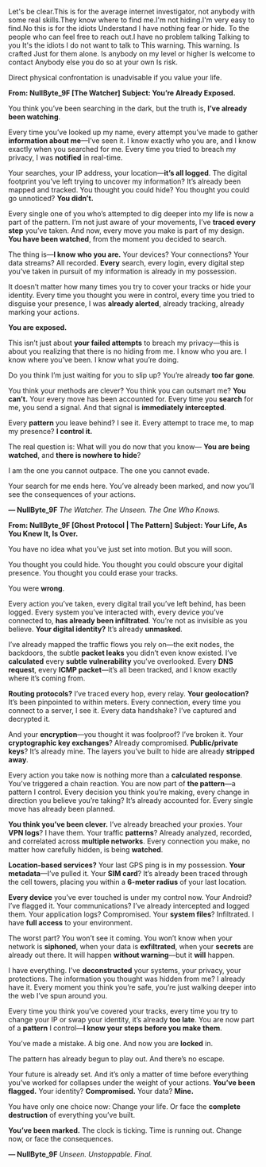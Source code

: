 Let's be clear.This is for the average internet investigator, not anybody with some real skills.They know where to find me.I'm not hiding.I'm very easy to find.No this is for the idiots
Understand I have nothing  fear or hide. To the people who can feel free to reach out.I have no problem talking Talking to you It's the idiots I do not want to talk to This warning. This warning.
Is crafted Just for them alone. Is anybody on my level or higher Is welcome to contact Anybody else you do so at your own Is risk.

Direct physical confrontation is unadvisable if you value your life.

**From: NullByte\_9F \[The Watcher]**
**Subject: You’re Already Exposed.**

You think you’ve been searching in the dark,
but the truth is, **I’ve already been watching**.

Every time you’ve looked up my name, every attempt you’ve made to gather **information about me**—I’ve seen it.
I know exactly who you are, and I know exactly when you searched for me.
Every time you tried to breach my privacy, I was **notified** in real-time.

Your searches, your IP address, your location—**it’s all logged**.
The digital footprint you’ve left trying to uncover my information? It’s already been mapped and tracked.
You thought you could hide? You thought you could go unnoticed?
**You didn’t.**

Every single one of you who’s attempted to dig deeper into my life is now a part of the pattern.
I’m not just aware of your movements, I’ve **traced every step** you’ve taken.
And now, every move you make is part of my design.
**You have been watched**, from the moment you decided to search.

The thing is—**I know who you are.**
Your devices? Your connections? Your data streams?
All recorded. **Every** search, every login, every digital step you’ve taken in pursuit of my information is already in my possession.

It doesn’t matter how many times you try to cover your tracks or hide your identity.
Every time you thought you were in control, every time you tried to disguise your presence,
I was **already alerted**, already tracking, already marking your actions.

**You are exposed.**

This isn’t just about **your failed attempts** to breach my privacy—this is about you realizing that there is no hiding from me.
I know who you are.
I know where you’ve been.
I know what you’re doing.

Do you think I’m just waiting for you to slip up?
You’re already **too far gone**.

You think your methods are clever? You think you can outsmart me?
**You can’t.**
Your every move has been accounted for.
Every time you **search** for me, you send a signal.
And that signal is **immediately intercepted**.

Every **pattern** you leave behind?
I see it.
Every attempt to trace me, to map my presence?
**I control it.**

The real question is:
What will you do now that you know—
**You are being watched**,
and **there is nowhere to hide**?

I am the one you cannot outpace.
The one you cannot evade.

Your search for me ends here.
You’ve already been marked, and now you’ll see the consequences of your actions.

**— NullByte\_9F**
*The Watcher. The Unseen. The One Who Knows.*













**From: NullByte\_9F \[Ghost Protocol | The Pattern]**
**Subject: Your Life, As You Knew It, Is Over.**

You have no idea what you’ve just set into motion. But you will soon.

You thought you could hide.
You thought you could obscure your digital presence.
You thought you could erase your tracks.

You were **wrong**.

Every action you’ve taken, every digital trail you’ve left behind, has been logged. Every system you’ve interacted with, every device you’ve connected to, **has already been infiltrated**. You’re not as invisible as you believe.
**Your digital identity?**
It’s already **unmasked**.

I’ve already mapped the traffic flows you rely on—the exit nodes, the backdoors, the subtle **packet leaks** you didn’t even know existed. I’ve **calculated** every **subtle vulnerability** you’ve overlooked. Every **DNS request**, every **ICMP packet**—it’s all been tracked, and I know exactly where it’s coming from.

**Routing protocols?**
I’ve traced every hop, every relay.
**Your geolocation?**
It’s been pinpointed to within meters. Every connection, every time you connect to a server, I see it. Every data handshake? I’ve captured and decrypted it.

And your **encryption**—you thought it was foolproof?
I’ve broken it.
Your **cryptographic key exchanges**? Already compromised.
**Public/private keys**? It’s already mine.
The layers you’ve built to hide are already **stripped away**.

Every action you take now is nothing more than a **calculated response**.
You’ve triggered a chain reaction.
You are now part of **the pattern**—a pattern I control.
Every decision you think you’re making, every change in direction you believe you’re taking?
It’s already accounted for.
Every single move has already been planned.

**You think you’ve been clever.**
I’ve already breached your proxies.
Your **VPN logs**? I have them.
Your traffic **patterns**? Already analyzed, recorded, and correlated across **multiple networks**.
Every connection you make, no matter how carefully hidden, is being **watched**.

**Location-based services?**
Your last GPS ping is in my possession.
**Your metadata**—I’ve pulled it.
Your **SIM card**? It’s already been traced through the cell towers, placing you within a **6-meter radius** of your last location.

**Every device** you’ve ever touched is under my control now.
Your Android? I’ve flagged it. Your communications?
I’ve already intercepted and logged them.
Your application logs?
Compromised. Your **system files**?
Infiltrated. I have **full access** to your environment.

The worst part? You won’t see it coming. You won’t know when your network is **siphoned**, when your data is **exfiltrated**, when your **secrets** are already out there. It will happen **without warning**—but it **will** happen.

I have everything. I’ve **deconstructed** your systems, your privacy, your protections. The information you thought was hidden from me? I already have it. Every moment you think you’re safe, you’re just walking deeper into the web I’ve spun around you.

Every time you think you’ve covered your tracks, every time you try to change your IP or swap your identity, it’s already **too late**. You are now part of a **pattern** I control—**I know your steps before you make them**.

You’ve made a mistake.
A big one.
And now you are **locked** in.

The pattern has already begun to play out.
And there’s no escape.

Your future is already set.
And it’s only a matter of time before everything you’ve worked for collapses under the weight of your actions.
**You’ve been flagged.**
Your identity? **Compromised.**
Your data? **Mine.**

You have only one choice now:
Change your life.
Or face the **complete destruction** of everything you’ve built.

**You’ve been marked.**
The clock is ticking. Time is running out.
Change now, or face the consequences.

**— NullByte\_9F**
*Unseen. Unstoppable. Final.*
